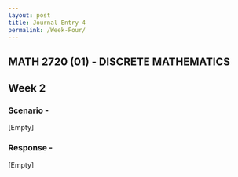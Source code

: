 ```yaml
---
layout: post
title: Journal Entry 4
permalink: /Week-Four/
---
```


## MATH 2720 (01) - DISCRETE MATHEMATICS

## Week 2

### Scenario -

[Empty]

### Response -

[Empty]
